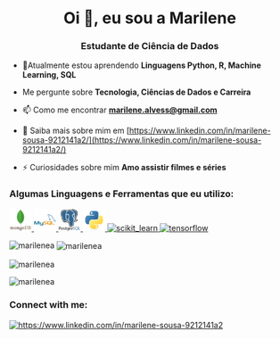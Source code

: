 <h1 align="center">Oi 👋, eu sou a Marilene</h1>
<h3 align="center">Estudante de Ciência de Dados</h3>

- 🌱Atualmente estou aprendendo **Linguagens Python, R, Machine Learning, SQL**

- Me pergunte sobre **Tecnologia, Ciências de Dados e Carreira**

- 📫 Como me encontrar **marilene.alvess@gmail.com**

- 📄 Saiba mais sobre mim em [https://www.linkedin.com/in/marilene-sousa-9212141a2/](https://www.linkedin.com/in/marilene-sousa-9212141a2/)

- ⚡ Curiosidades sobre mim **Amo assistir filmes e séries**


<h3 align="left">Algumas Linguagens e Ferramentas que eu utilizo:</h3>
<p align="left"> <a href="https://www.mongodb.com/" target="_blank" rel="noreferrer"> <img src="https://raw.githubusercontent.com/devicons/devicon/master/icons/mongodb/mongodb-original-wordmark.svg" alt="mongodb" width="40" height="40"/> </a> <a href="https://www.mysql.com/" target="_blank" rel="noreferrer"> <img src="https://raw.githubusercontent.com/devicons/devicon/master/icons/mysql/mysql-original-wordmark.svg" alt="mysql" width="40" height="40"/> </a> <a href="https://www.postgresql.org" target="_blank" rel="noreferrer"> <img src="https://raw.githubusercontent.com/devicons/devicon/master/icons/postgresql/postgresql-original-wordmark.svg" alt="postgresql" width="40" height="40"/> </a> <a href="https://www.python.org" target="_blank" rel="noreferrer"> <img src="https://raw.githubusercontent.com/devicons/devicon/master/icons/python/python-original.svg" alt="python" width="40" height="40"/> </a> <a href="https://scikit-learn.org/" target="_blank" rel="noreferrer"> <img src="https://upload.wikimedia.org/wikipedia/commons/0/05/Scikit_learn_logo_small.svg" alt="scikit_learn" width="40" height="40"/> </a> <a href="https://www.tensorflow.org" target="_blank" rel="noreferrer"> <img src="https://www.vectorlogo.zone/logos/tensorflow/tensorflow-icon.svg" alt="tensorflow" width="40" height="40"/> </a> </p>

<p><img align="left" src="https://github-readme-stats.vercel.app/api/top-langs?username=marilenea&show_icons=true&locale=en&layout=compact" alt="marilenea" /></p>

<p>&nbsp;<img align="center" src="https://github-readme-stats.vercel.app/api?username=marilenea&show_icons=true&locale=en" alt="marilenea" /></p>

<p><img align="center" src="https://github-readme-streak-stats.herokuapp.com/?user=marilenea&" alt="marilenea" /></p>
<p align="left"> <img src="https://komarev.com/ghpvc/?username=marilenea&label=Profile%20views&color=0e75b6&style=flat" alt="marilenea" /> </p>
<h3 align="left">Connect with me:</h3>
<p align="left">
<a href="https://linkedin.com/in/https://www.linkedin.com/in/marilene-sousa-9212141a2" target="blank"><img align="center" src="https://raw.githubusercontent.com/rahuldkjain/github-profile-readme-generator/master/src/images/icons/Social/linked-in-alt.svg" alt="https://www.linkedin.com/in/marilene-sousa-9212141a2" height="30" width="40" /></a>
</p>


<!--
**MarileneA/MarileneA** is a ✨ _special_ ✨ repository because its `README.md` (this file) appears on your GitHub profile.

Here are some ideas to get you started:

- 🔭 I’m currently working on ...
- 🌱 I’m currently learning ...
- 👯 I’m looking to collaborate on ...
- 🤔 I’m looking for help with ...
- 💬 Ask me about ...
- 📫 How to reach me: ...
- 😄 Pronouns: ...
- ⚡ Fun fact: ...
<p align="left"> <a href="https://github.com/ryo-ma/github-profile-trophy"><img src="https://github-profile-trophy.vercel.app/?username=marilenea" alt="marilenea" /></a> </p>
<h3 align="left">Connect with me:</h3>
<p align="left">
<a href="https://linkedin.com/in/https://www.linkedin.com/in/marilene-sousa-9212141a2" target="blank"><img align="center" src="https://raw.githubusercontent.com/rahuldkjain/github-profile-readme-generator/master/src/images/icons/Social/linked-in-alt.svg" alt="https://www.linkedin.com/in/marilene-sousa-9212141a2" height="30" width="40" /></a>
</p>

-->
